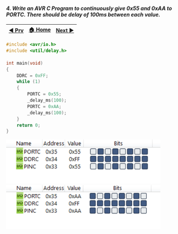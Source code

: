 
#### *4. Write an AVR C Program to continuously give 0x55 and 0xAA to PORTC. There should be delay of 100ms between each value.*


|[◀️ Prv](../p3/readme.md)|[🏠 Home](/README.md)|[Next ▶️](../p5/readme.md)|
|---|---|---|

```c
#include <avr/io.h>
#include <util/delay.h>

int main(void)
{
    DDRC = 0xFF;
    while (1)
    {
        PORTC = 0x55;
        _delay_ms(100);
        PORTC = 0xAA;
        _delay_ms(100);
    }
    return 0;
}
```
<img src="./p4-1.png" style="width:30em" title="output-1" alt="output-1" >

<img src="./p4-2.png" style="width:30em" title="output-2" alt="output-2" >
